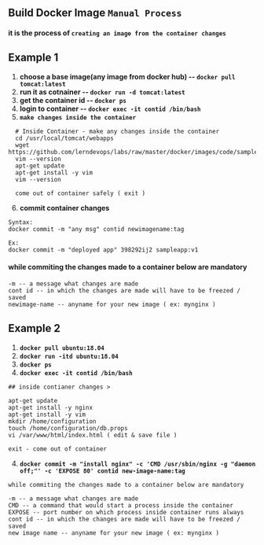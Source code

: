 ## Build Docker Image `Manual Process`

#### it is the process of `creating an image from the container changes` 

## Example 1
1. **choose a base image(any image from docker hub) -- `docker pull tomcat:latest`** 
2. **run it as cotnainer    -- `docker run -d tomcat:latest`**
3. **get the container id   -- `docker ps`**
4. **login to container     -- `docker exec -it contid /bin/bash`**
5. **`make changes inside the container`**

```
  # Inside Container - make any changes inside the container
  cd /usr/local/tomcat/webapps
  wget https://github.com/lerndevops/labs/raw/master/docker/images/code/sampleapp.war
  vim --version  
  apt-get update
  apt-get install -y vim 
  vim --version 
  
  come out of container safely ( exit )
```
6. **commit container changes**
```
Syntax: 
docker commit -m "any msg" contid newimagename:tag

Ex: 
docker commit -m "deployed app" 398292ij2 sampleapp:v1 
```
#### while commiting the changes made to a container below are mandatory
```          
-m -- a message what changes are made
cont id -- in which the changes are made will have to be freezed / saved
newimage-name -- anyname for your new image ( ex: mynginx )
```

## Example 2 

1. **`docker pull ubuntu:18.04`**
2. **`docker run -itd ubuntu:18.04`**
3. **`docker ps`**
4. **`docker exec -it contid /bin/bash`**

```
## inside contianer changes >
             
apt-get update
apt-get install -y nginx
apt-get install -y vim
mkdir /home/configuration
touch /home/configuration/db.props
vi /var/www/html/index.html ( edit & save file )

exit - come out of container
```
4. **`docker commit -m "install nginx" -c 'CMD /usr/sbin/nginx -g "daemon off;"' -c 'EXPOSE 80' contid new-image-name:tag`**

```
while commiting the changes made to a container below are mandatory
          
-m -- a message what changes are made
CMD -- a command that would start a process inside the container
EXPOSE -- port number on which process inside container runs always
cont id -- in which the changes are made will have to be freezed / saved
new image name -- anyname for your new image ( ex: mynginx )
```